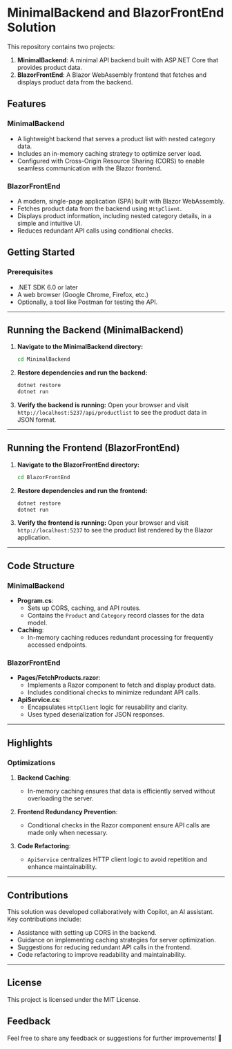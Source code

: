 # MinimalBackend and BlazorFrontEnd Solution

This repository contains two projects:

1. **MinimalBackend**: A minimal API backend built with ASP.NET Core that provides product data.
2. **BlazorFrontEnd**: A Blazor WebAssembly frontend that fetches and displays product data from the backend.

## Features

### MinimalBackend

- A lightweight backend that serves a product list with nested category data.
- Includes an in-memory caching strategy to optimize server load.
- Configured with Cross-Origin Resource Sharing (CORS) to enable seamless communication with the Blazor frontend.

### BlazorFrontEnd

- A modern, single-page application (SPA) built with Blazor WebAssembly.
- Fetches product data from the backend using `HttpClient`.
- Displays product information, including nested category details, in a simple and intuitive UI.
- Reduces redundant API calls using conditional checks.

## Getting Started

### Prerequisites

- .NET SDK 6.0 or later
- A web browser (Google Chrome, Firefox, etc.)
- Optionally, a tool like Postman for testing the API.

---

## Running the Backend (MinimalBackend)

1. **Navigate to the MinimalBackend directory:**

   ```bash
   cd MinimalBackend
   ```

2. **Restore dependencies and run the backend:**

   ```bash
   dotnet restore
   dotnet run
   ```

3. **Verify the backend is running:**
   Open your browser and visit `http://localhost:5237/api/productlist` to see the product data in JSON format.

---

## Running the Frontend (BlazorFrontEnd)

1. **Navigate to the BlazorFrontEnd directory:**

   ```bash
   cd BlazorFrontEnd
   ```

2. **Restore dependencies and run the frontend:**

   ```bash
   dotnet restore
   dotnet run
   ```

3. **Verify the frontend is running:**
   Open your browser and visit `http://localhost:5237` to see the product list rendered by the Blazor application.

---

## Code Structure

### MinimalBackend

- **Program.cs**:
  - Sets up CORS, caching, and API routes.
  - Contains the `Product` and `Category` record classes for the data model.
- **Caching**:
  - In-memory caching reduces redundant processing for frequently accessed endpoints.

### BlazorFrontEnd

- **Pages/FetchProducts.razor**:
  - Implements a Razor component to fetch and display product data.
  - Includes conditional checks to minimize redundant API calls.
- **ApiService.cs**:
  - Encapsulates `HttpClient` logic for reusability and clarity.
  - Uses typed deserialization for JSON responses.

---

## Highlights

### Optimizations

1. **Backend Caching**:

   - In-memory caching ensures that data is efficiently served without overloading the server.

2. **Frontend Redundancy Prevention**:

   - Conditional checks in the Razor component ensure API calls are made only when necessary.

3. **Code Refactoring**:
   - `ApiService` centralizes HTTP client logic to avoid repetition and enhance maintainability.

---

## Contributions

This solution was developed collaboratively with Copilot, an AI assistant. Key contributions include:

- Assistance with setting up CORS in the backend.
- Guidance on implementing caching strategies for server optimization.
- Suggestions for reducing redundant API calls in the frontend.
- Code refactoring to improve readability and maintainability.

---

## License

This project is licensed under the MIT License.

## Feedback

Feel free to share any feedback or suggestions for further improvements! 🚀
